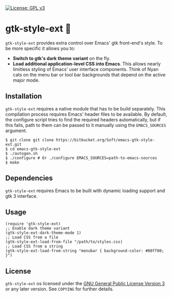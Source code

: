  [![License: GPL v3](https://img.shields.io/badge/License-GPL%20v3-blue.svg)](https://www.gnu.org/licenses/gpl-3.0)
# gtk-style-ext 🍬

`gtk-style-ext` provides extra control over Emacs' gtk front-end's style. To be
more specific it allows you to:

- __Switch to gtk's dark theme variant__ on the fly.
- __Load additional application-level CSS into Emacs__. This allows nearly
  limitless styling of Emacs' user interface components. Think of Nyan cats on
  the menu bar or tool bar backgrounds that depend on the active major mode.

## Installation

`gtk-style-ext` requires a native module that has to be build separately. This
compilation process requires Emacs' header files to be available. By default,
the configure script tries to find the required headers automatically, but if
this fails, path to them can be passed to it manually using the `EMACS_SOURCES`
argument.

    $ git clone git clone https://bitbucket.org/Soft/emacs-gtk-style-ext.git
    $ cd emacs-gtk-style-ext
    $ ./autogen.sh
    $ ./configure # Or ./configure EMACS_SOURCES=path-to-emacs-sources
    $ make

## Dependencies

`gtk-style-ext` requires Emacs to be built with dynamic loading support and gtk
3 interface.

## Usage

    (require 'gtk-style-ext)
    ;; Enable dark theme variant
    (gtk-style-ext-dark-theme-mode 1)
    ;; Load CSS from a file
    (gtk-style-ext-load-from-file "/path/to/styles.css)
    ;; Load CSS from a string
    (gtk-style-ext-load-from-string "menubar { background-color: #00ff00; }")

## License

`gtk-style-ext` os licensed under the [GNU General Public License Version
3](http://www.gnu.org/licenses/gpl-3.0.en.html) or any later version. See
`COPYING` for further details.
